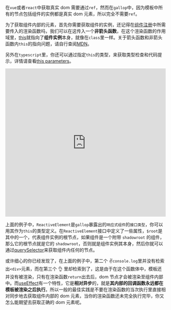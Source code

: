 在`vue`或者`react`中获取真实 dom 需要通过`ref`，然而在`gallop`中，因为模板中所有的节点包括组件的实例都是真实 dom 元素，所以完全不需要`ref`。

为了获取组件内部的元素，首先你需要获取组件的实例，还记得在[组件注册](/#Component-Registration)中所需要传入的渲染函数吗，我们可以在这传入一个**非箭头函数**，在这个渲染函数的作用域里，[this](/#)就指向了**组件实例**本身，就像在`class`里一样。关于箭头函数和非箭头函数内`this`的指向问题，请自行查阅[MDN](https://developer.mozilla.org/en-US/docs/Web/JavaScript/Reference/Functions/Arrow_functions)。

另外在`typescript`里，你还可以通过指定`this`的类型，来获取类型检查和代码提示，详情请查看[this parameters](https://www.typescriptlang.org/docs/handbook/functions.html#this-parameters)。

<iframe height="465" style="width: 100%;" scrolling="no" title="Access-Dom" src="https://codepen.io/tarnishablec/embed/preview/ZEWaRNd?height=265&theme-id=dark&default-tab=js,result" frameborder="no" loading="lazy" allowtransparency="true" allowfullscreen="true">
  See the Pen <a href='https://codepen.io/tarnishablec/pen/ZEWaRNd'>Access-Dom</a> by tarnishablec
  (<a href='https://codepen.io/tarnishablec'>@tarnishablec</a>) on <a href='https://codepen.io'>CodePen</a>.
</iframe>

上面的例子中，`ReactiveElement`是`gallop`暴露出的`响应式组件`的`接口类型`，你可以用其作为`this`的类型定义。在`ReactiveElement`接口中定义了一些属性，`$root`是其中的一个，代表组件实例的根节点，如果组件是一个附带 `shadowroot` 的组件，那么它的根节点就是它的 `shadowroot`，否则就是组件实例其本身，然后你就可以通过[querySelector](https://developer.mozilla.org/zh-CN/docs/Web/API/Element/querySelector)来获取组件内任何的节点。

或许细心的你已经发现了，在上面的例子中，第二个 ✌`console.log`里并没有检索出`<div>`元素，而在第三个 👌 里却检索到了，这是由于在这个函数体中，模板还并没有被渲染，只有在渲染函数`return`出去后，dom 节点才会被渲染至组件内部中。而[useEffect](/#useEffect)有一个特性，它是**相对异步**的，就是**其内部的回调函数永远都在模板被渲染之后执行**。所以一般的最佳实践是不要在渲染函数的当次执行里直接相对同步地去获取组件内部的 dom 元素，当你的渲染函数还未完全执行完毕，你又怎么能期望去获取正确的 dom 元素呢。
